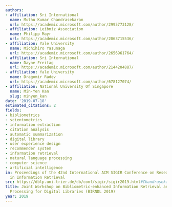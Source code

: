 ```yaml
---
authors:
- affiliation: Sri International
  name: Muthu Kumar Chandrasekaran
  url: https://academic.microsoft.com/author/2995773128/
- affiliation: Leibniz Association
  name: Philipp Mayr
  url: https://academic.microsoft.com/author/2063715536/
- affiliation: Yale University
  name: Michihiro Yasunaga
  url: https://academic.microsoft.com/author/2656961764/
- affiliation: Sri International
  name: Dayne Freitag
  url: https://academic.microsoft.com/author/2144204887/
- affiliation: Yale University
  name: Dragomir Radev
  url: https://academic.microsoft.com/author/678127074/
- affiliation: National University Of Singapore
  name: Min-Yen Kan
  slug: minyen_kan
date: '2019-07-18'
estimated_citations: 2
fields:
- bibliometrics
- scientometrics
- information extraction
- citation analysis
- automatic summarization
- digital library
- user experience design
- recommender system
- information retrieval
- natural language processing
- computer science
- artificial intelligence
in: Proceedings of the 42nd International ACM SIGIR Conference on Research and Development
  in Information Retrieval
src: https://dblp.uni-trier.de/db/conf/sigir/sigir2019.html#ChandrasekaranM19
title: Joint Workshop on Bibliometric-enhanced Information Retrieval and Natural Language
  Processing for Digital Libraries (BIRNDL 2019)
year: 2019
---
```

